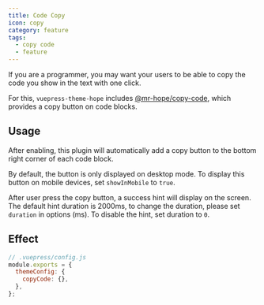 ```yaml
---
title: Code Copy
icon: copy
category: feature
tags:
  - copy code
  - feature
---
```


If you are a programmer, you may want your users to be able to copy the code you show in the text with one click.

For this, `vuepress-theme-hope` includes [@mr-hope/copy-code](https://vuepress-theme-hope.github.io/copy-code/), which provides a copy button on code blocks.

<!-- more -->

## Usage

After enabling, this plugin will automatically add a copy button to the bottom right corner of each code block.

By default, the button is only displayed on desktop mode. To display this button on mobile devices, set `showInMobile` to `true`.

After user press the copy button, a success hint will display on the screen. The default hint duration is 2000ms, to change the duration, please set `duration` in options (ms). To disable the hint, set duration to `0`.

## Effect

```js
// .vuepress/config.js
module.exports = {
  themeConfig: {
    copyCode: {},
  },
};
```
